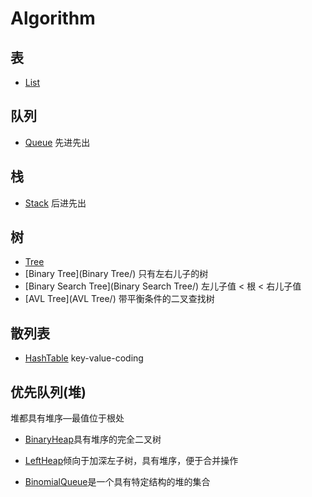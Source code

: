 # Algorithm
## 表

- [List](List/)

## 队列

- [Queue](Queue/) 先进先出

## 栈

- [Stack](Stack/) 后进先出

## 树

- [Tree](Tree/)
- [Binary Tree](Binary Tree/) 只有左右儿子的树
- [Binary Search Tree](Binary Search Tree/) 左儿子值 < 根 < 右儿子值
- [AVL Tree](AVL Tree/) 带平衡条件的二叉查找树

## 散列表

- [HashTable](HashTable/) key-value-coding

## 优先队列(堆)

堆都具有堆序—最值位于根处

* [BinaryHeap](BinaryHeap/)具有堆序的完全二叉树

* [LeftHeap](LeftHeap/)倾向于加深左子树，具有堆序，便于合并操作

* [BinomialQueue](BinomialQueue)是一个具有特定结构的堆的集合

  ​

